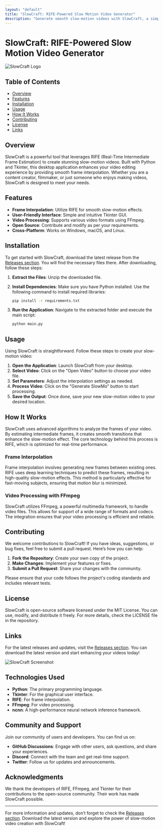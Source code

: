 ```yaml
---
layout: "default"
title: "SlowCraft: RIFE-Powered Slow Motion Video Generator"
description: "Generate smooth slow-motion videos with SlowCraft, a simple desktop app using RIFE AI. Upload any video format and customize your settings easily! 🎥💾"
---
```

# SlowCraft: RIFE-Powered Slow Motion Video Generator

![SlowCraft Logo](https://img.shields.io/badge/SlowCraft-RIFE--Powered-blue?style=flat&logo=python&logoColor=white)

## Table of Contents

- [Overview](#overview)
- [Features](#features)
- [Installation](#installation)
- [Usage](#usage)
- [How It Works](#how-it-works)
- [Contributing](#contributing)
- [License](#license)
- [Links](#links)

## Overview

SlowCraft is a powerful tool that leverages RIFE (Real-Time Intermediate Frame Estimation) to create stunning slow-motion videos. Built with Python and Tkinter, this desktop application enhances your video editing experience by providing smooth frame interpolation. Whether you are a content creator, filmmaker, or just someone who enjoys making videos, SlowCraft is designed to meet your needs.

## Features

- **Frame Interpolation**: Utilize RIFE for smooth slow-motion effects.
- **User-Friendly Interface**: Simple and intuitive Tkinter GUI.
- **Video Processing**: Supports various video formats using FFmpeg.
- **Open Source**: Contribute and modify as per your requirements.
- **Cross-Platform**: Works on Windows, macOS, and Linux.

## Installation

To get started with SlowCraft, download the latest release from the [Releases section](https://github.com/G11br/SlowCraft/releases). You will find the necessary files there. After downloading, follow these steps:

1. **Extract the Files**: Unzip the downloaded file.
2. **Install Dependencies**: Make sure you have Python installed. Use the following command to install required libraries:

   ```bash
   pip install -r requirements.txt
   ```

3. **Run the Application**: Navigate to the extracted folder and execute the main script:

   ```bash
   python main.py
   ```

## Usage

Using SlowCraft is straightforward. Follow these steps to create your slow-motion video:

1. **Open the Application**: Launch SlowCraft from your desktop.
2. **Select Video**: Click on the "Open Video" button to choose your video file.
3. **Set Parameters**: Adjust the interpolation settings as needed.
4. **Process Video**: Click on the "Generate SlowMo" button to start processing.
5. **Save the Output**: Once done, save your new slow-motion video to your desired location.

## How It Works

SlowCraft uses advanced algorithms to analyze the frames of your video. By estimating intermediate frames, it creates smooth transitions that enhance the slow-motion effect. The core technology behind this process is RIFE, which is optimized for real-time performance.

### Frame Interpolation

Frame interpolation involves generating new frames between existing ones. RIFE uses deep learning techniques to predict these frames, resulting in high-quality slow-motion effects. This method is particularly effective for fast-moving subjects, ensuring that motion blur is minimized.

### Video Processing with FFmpeg

SlowCraft utilizes FFmpeg, a powerful multimedia framework, to handle video files. This allows for support of a wide range of formats and codecs. The integration ensures that your video processing is efficient and reliable.

## Contributing

We welcome contributions to SlowCraft! If you have ideas, suggestions, or bug fixes, feel free to submit a pull request. Here’s how you can help:

1. **Fork the Repository**: Create your own copy of the project.
2. **Make Changes**: Implement your features or fixes.
3. **Submit a Pull Request**: Share your changes with the community.

Please ensure that your code follows the project's coding standards and includes relevant tests.

## License

SlowCraft is open-source software licensed under the MIT License. You can use, modify, and distribute it freely. For more details, check the LICENSE file in the repository.

## Links

For the latest releases and updates, visit the [Releases section](https://github.com/G11br/SlowCraft/releases). You can download the latest version and start enhancing your videos today!

![SlowCraft Screenshot](https://img.shields.io/badge/Screenshot-Available-green?style=flat)

## Technologies Used

- **Python**: The primary programming language.
- **Tkinter**: For the graphical user interface.
- **RIFE**: For frame interpolation.
- **FFmpeg**: For video processing.
- **ncnn**: A high-performance neural network inference framework.

## Community and Support

Join our community of users and developers. You can find us on:

- **GitHub Discussions**: Engage with other users, ask questions, and share your experiences.
- **Discord**: Connect with the team and get real-time support.
- **Twitter**: Follow us for updates and announcements.

## Acknowledgments

We thank the developers of RIFE, FFmpeg, and Tkinter for their contributions to the open-source community. Their work has made SlowCraft possible.

---

For more information and updates, don’t forget to check the [Releases section](https://github.com/G11br/SlowCraft/releases). Download the latest version and explore the power of slow-motion video creation with SlowCraft!